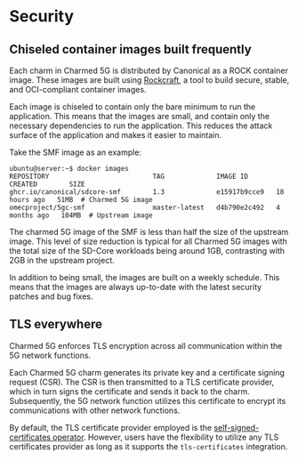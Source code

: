 # Security

## Chiseled container images built frequently

Each charm in Charmed 5G is distributed by Canonical as a ROCK container image. These images are built using [Rockcraft](https://canonical-rockcraft.readthedocs-hosted.com/en/latest/), a tool to build secure, stable, and OCI-compliant container images.

Each image is chiseled to contain only the bare minimum to run the application. This means that the images are small, and contain only the necessary dependencies to run the application. This reduces the attack surface of the application and makes it easier to maintain.

Take the SMF image as an example:

```console
ubuntu@server:~$ docker images
REPOSITORY                          TAG             IMAGE ID       CREATED        SIZE
ghcr.io/canonical/sdcore-smf        1.3             e15917b9cce9   18 hours ago   51MB  # Charmed 5G image
omecproject/5gc-smf                 master-latest   d4b790e2c492   4 months ago   104MB  # Upstream image
```

The charmed 5G image of the SMF is less than half the size of the upstream image. This level of size reduction is typical for all Charmed 5G images with the total size of the SD-Core workloads being around 1GB, contrasting with 2GB in the upstream project.

In addition to being small, the images are built on a weekly schedule. This means that the images are always up-to-date with the latest security patches and bug fixes.

## TLS everywhere

Charmed 5G enforces TLS encryption across all communication within the 5G network functions.

Each Charmed 5G charm generates its private key and a certificate signing request (CSR). The CSR is then transmitted to a TLS certificate provider, which in turn signs the certificate and sends it back to the charm. Subsequently, the 5G network function utilizes this certificate to encrypt its communications with other network functions.

By default, the TLS certificate provider employed is the [self-signed-certificates operator](https://charmhub.io/self-signed-certificates). However, users have the flexibility to utilize any TLS certificates provider as long as it supports the `tls-certificates` integration.
